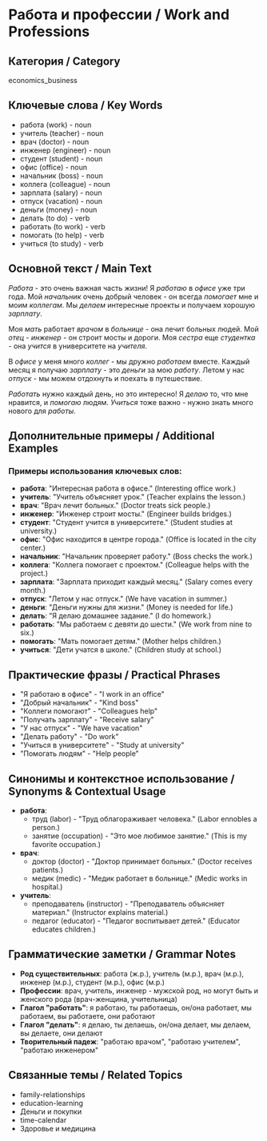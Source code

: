 # Работа и профессии / Work and Professions

## Категория / Category
economics_business


## Ключевые слова / Key Words
- работа (work) - noun
- учитель (teacher) - noun
- врач (doctor) - noun
- инженер (engineer) - noun
- студент (student) - noun
- офис (office) - noun
- начальник (boss) - noun
- коллега (colleague) - noun
- зарплата (salary) - noun
- отпуск (vacation) - noun
- деньги (money) - noun
- делать (to do) - verb
- работать (to work) - verb
- помогать (to help) - verb
- учиться (to study) - verb

## Основной текст / Main Text

*Работа* - это очень важная часть жизни! Я *работаю* в *офисе* уже три года. Мой *начальник* очень добрый человек - он всегда *помогает* мне и моим *коллегам*. Мы *делаем* интересные проекты и получаем хорошую *зарплату*.

Моя *мать* работает *врачом* в *больнице* - она лечит больных людей. Мой *отец* - *инженер* - он строит мосты и дороги. Моя *сестра* еще *студентка* - она *учится* в университете на *учителя*.

В *офисе* у меня много *коллег* - мы дружно *работаем* вместе. Каждый месяц я получаю *зарплату* - это *деньги* за мою *работу*. Летом у нас *отпуск* - мы можем отдохнуть и поехать в путешествие.

*Работать* нужно каждый день, но это интересно! Я *делаю* то, что мне нравится, и *помогаю* людям. *Учиться* тоже важно - нужно знать много нового для *работы*.

## Дополнительные примеры / Additional Examples

### Примеры использования ключевых слов:
- **работа**: "Интересная работа в офисе." (Interesting office work.)
- **учитель**: "Учитель объясняет урок." (Teacher explains the lesson.)
- **врач**: "Врач лечит больных." (Doctor treats sick people.)
- **инженер**: "Инженер строит мосты." (Engineer builds bridges.)
- **студент**: "Студент учится в университете." (Student studies at university.)
- **офис**: "Офис находится в центре города." (Office is located in the city center.)
- **начальник**: "Начальник проверяет работу." (Boss checks the work.)
- **коллега**: "Коллега помогает с проектом." (Colleague helps with the project.)
- **зарплата**: "Зарплата приходит каждый месяц." (Salary comes every month.)
- **отпуск**: "Летом у нас отпуск." (We have vacation in summer.)
- **деньги**: "Деньги нужны для жизни." (Money is needed for life.)
- **делать**: "Я делаю домашнее задание." (I do homework.)
- **работать**: "Мы работаем с девяти до шести." (We work from nine to six.)
- **помогать**: "Мать помогает детям." (Mother helps children.)
- **учиться**: "Дети учатся в школе." (Children study at school.)

## Практические фразы / Practical Phrases

- "Я работаю в офисе" - "I work in an office"
- "Добрый начальник" - "Kind boss"
- "Коллеги помогают" - "Colleagues help"
- "Получать зарплату" - "Receive salary"
- "У нас отпуск" - "We have vacation"
- "Делать работу" - "Do work"
- "Учиться в университете" - "Study at university"
- "Помогать людям" - "Help people"

## Синонимы и контекстное использование / Synonyms & Contextual Usage

- **работа**: 
  - труд (labor) - "Труд облагораживает человека." (Labor ennobles a person.)
  - занятие (occupation) - "Это мое любимое занятие." (This is my favorite occupation.)
- **врач**: 
  - доктор (doctor) - "Доктор принимает больных." (Doctor receives patients.)
  - медик (medic) - "Медик работает в больнице." (Medic works in hospital.)
- **учитель**: 
  - преподаватель (instructor) - "Преподаватель объясняет материал." (Instructor explains material.)
  - педагог (educator) - "Педагог воспитывает детей." (Educator educates children.)

## Грамматические заметки / Grammar Notes

- **Род существительных**: работа (ж.р.), учитель (м.р.), врач (м.р.), инженер (м.р.), студент (м.р.), офис (м.р.)
- **Профессии**: врач, учитель, инженер - мужской род, но могут быть и женского рода (врач-женщина, учительница)
- **Глагол "работать"**: я работаю, ты работаешь, он/она работает, мы работаем, вы работаете, они работают
- **Глагол "делать"**: я делаю, ты делаешь, он/она делает, мы делаем, вы делаете, они делают
- **Творительный падеж**: "работаю врачом", "работаю учителем", "работаю инженером"

## Связанные темы / Related Topics

- family-relationships
- education-learning
- Деньги и покупки
- time-calendar
- Здоровье и медицина

